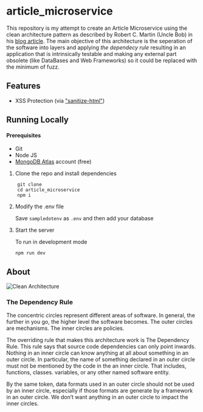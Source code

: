 # article_microservice
  This repository is my attempt to create an Article Microservice using the clean architecture pattern
  as described by Robert C. Martin (Uncle Bob) in his [blog article](https://blog.cleancoder.com/uncle-bob/2012/08/13/the-clean-architecture.html).
  The main objective of this architecture is the seperation of the software into layers and applying _the dependecy rule_ resulting in an application that is
  intrinsically testable and making any external part obsolete (like DataBases and Web Frameworks) so it could be replaced with the minimum of fuzz.
## Features
* XSS Protection (via ["sanitize-html"](https://www.npmjs.com/package/sanitize-html))
## Running Locally
#### Prerequisites
* Git
* Node JS
* [MongoDB Atlas](https://www.mongodb.com/atlas) account (free)

1. Clone the repo and install dependencies
  ```
      git clone 
      cd article_microservice
      npm i
  ```
  
2. Modify the .env file

   Save `sampledotenv` as `.env` and then add your database
   
3. Start the server

   To run in development mode
   
   ```
   npm run dev 
   ```
## About
![Clean Architecture ](https://blog.cleancoder.com/uncle-bob/images/2012-08-13-the-clean-architecture/CleanArchitecture.jpg)

### The Dependency Rule
The concentric circles represent different areas of software. In general, the further in you go, the higher level the software becomes.
The outer circles are mechanisms. The inner circles are policies.

The overriding rule that makes this architecture work is The Dependency Rule.
This rule says that source code dependencies can only point inwards. Nothing in an inner circle can know anything at all about something in an outer circle.
In particular, the name of something declared in an outer circle must not be mentioned by the code in the an inner circle. That includes, functions, classes. variables, or any other named software entity.

By the same token, data formats used in an outer circle should not be used by an inner circle, especially if those formats are generate by a framework in an outer circle. We don’t want anything in an outer circle to impact the inner circles.
